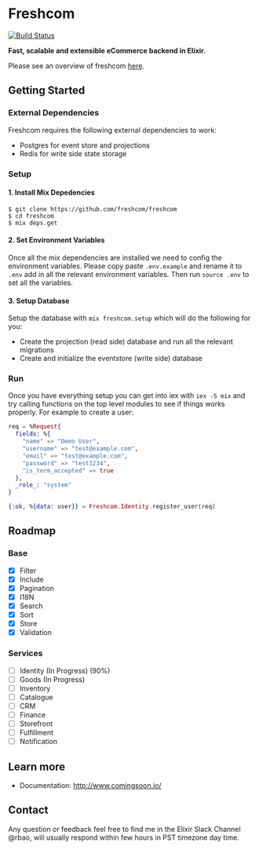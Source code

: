 # Freshcom

[![Build Status](https://travis-ci.org/freshcom/freshcom.svg?branch=master)](https://travis-ci.org/freshcom/freshcom)

**Fast, scalable and extensible eCommerce backend in Elixir.**

Please see an overview of freshcom [here](https://github.com/freshcom/freshcom/blob/master/guides/introduction/overview.md).

## Getting Started

### External Dependencies

Freshcom requires the following external dependencies to work:

- Postgres for event store and projections
- Redis for write side state storage

### Setup

#### 1. Install Mix Depedencies

```
$ git clone https://github.com/freshcom/freshcom
$ cd freshcom
$ mix deps.get
```

#### 2. Set Environment Variables

Once all the mix dependencies are installed we need to config the environment variables. Please copy paste `.env.example` and rename it to `.env` add in all the relevant environment variables. Then run `source .env` to set all the variables.

#### 3. Setup Database

Setup the database with `mix freshcom.setup` which will do the following for you:

- Create the projection (read side) database and run all the relevant migrations
- Create and initialize the eventstore (write side) database

### Run

Once you have everything setup you can get into iex with `iex -S mix` and try calling functions on the top level modules to see if things works properly. For example to create a user:

```elixir
req = %Request{
  fields: %{
    "name" => "Demo User",
    "username" => "test@example.com",
    "email" => "test@example.com",
    "password" => "test1234",
    "is_term_accepted" => true
  },
  _role_: "system"
}

{:ok, %{data: user}} = Freshcom.Identity.register_user(req)
```

## Roadmap

### Base

- [x] Filter
- [x] Include
- [x] Pagination
- [x] I18N
- [x] Search
- [x] Sort
- [x] Store
- [x] Validation

### Services

- [ ] Identity (In Progress) (90%)
- [ ] Goods (In Progress)
- [ ] Inventory
- [ ] Catalogue
- [ ] CRM
- [ ] Finance
- [ ] Storefront
- [ ] Fulfillment
- [ ] Notification

## Learn more

  * Documentation: http://www.comingsoon.io/

## Contact

Any question or feedback feel free to find me in the Elixir Slack Channel @rbao, will usually respond within few hours in PST timezone day time.
